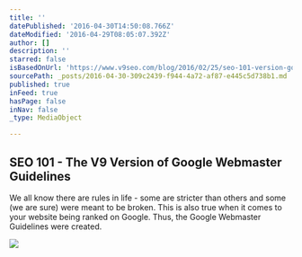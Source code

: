 ```yaml
---
title: ''
datePublished: '2016-04-30T14:50:08.766Z'
dateModified: '2016-04-29T08:05:07.392Z'
author: []
description: ''
starred: false
isBasedOnUrl: 'https://www.v9seo.com/blog/2016/02/25/seo-101-version-google-webmaster-guidelines/?utm_source=twitter&utm_medium=referral&utm_campaign=V9-twitter'
sourcePath: _posts/2016-04-30-309c2439-f944-4a72-af87-e445c5d738b1.md
published: true
inFeed: true
hasPage: false
inNav: false
_type: MediaObject

---
```

<article style=""><h1>SEO 101 - The V9 Version of Google Webmaster Guidelines</h1><p>We all know there are rules in life - some are stricter than others and some (we are sure) were meant to be broken. This is also true when it comes to your website being ranked on Google. Thus, the Google Webmaster Guidelines were created.</p><img src="http://www.v9seo.com/wp-content/uploads/2016/02/Depositphotos_51057725_m-2015.jpg" /></article>